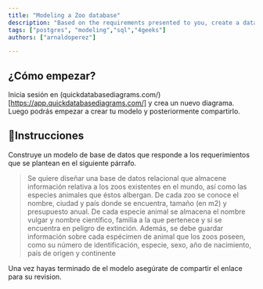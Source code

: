 ```yaml
---
title: "Modeling a Zoo database"
description: "Based on the requirements presented to you, create a database model that responds to the approach"
tags: ["postgres", "modeling","sql","4geeks"]
authors: ["arnaldoperez"]

---
```


## ¿Cómo empezar?

Inicia sesión en (quickdatabasediagrams.com/)[https://app.quickdatabasediagrams.com/] y crea un nuevo diagrama. Luego podrás empezar a crear tu modelo y posteriormente compartirlo.

## 📝Instrucciones

Construye un modelo de base de datos que responde a los requerimientos que se plantean en el siguiente párrafo.

> Se quiere diseñar una base de datos relacional que almacene información relativa a los zoos existentes en el mundo, así como las especies animales que éstos albergan. De cada zoo se conoce el nombre, ciudad y país donde se encuentra, tamaño (en m2) y presupuesto anual. De cada especie animal se almacena el nombre vulgar y nombre científico, familia a la que pertenece y si se encuentra en peligro de extinción. Además, se debe guardar información sobre cada espécimen de animal que los zoos poseen, como su número de identificación, especie, sexo, año de nacimiento, país de origen y continente

Una vez hayas terminado de el modelo asegúrate de compartir el enlace para su revision.
